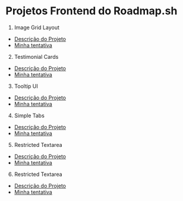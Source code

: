 # Projetos Frontend do Roadmap.sh

1. Image Grid Layout
- [Descrição do Projeto](https://roadmap.sh/projects/image-grid)
- [Minha tentativa](./image-grid)

2. Testimonial Cards
- [Descrição do Projeto](https://roadmap.sh/projects/testimonial-cards)
- [Minha tentativa](./testimonial-cards)

3. Tooltip UI
- [Descrição do Projeto](https://roadmap.sh/projects/tooltip-ui)
- [Minha tentativa](./tooltip-ui)

4. Simple Tabs
- [Descrição do Projeto](https://roadmap.sh/projects/simple-tabs)
- [Minha tentativa](./simple-tabs)

5. Restricted Textarea
- [Descrição do Projeto](https://roadmap.sh/projects/restricted-textarea)
- [Minha tentativa](./restricted-textarea)

6. Restricted Textarea
- [Descrição do Projeto](https://roadmap.sh/projects/changelog-component)
- [Minha tentativa](./changelog-component)
